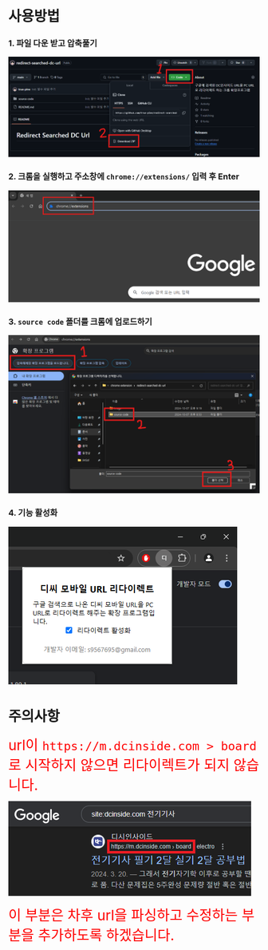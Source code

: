 # 사용방법
### 1. 파일 다운 받고 압축풀기
![image01](image/image01.png)

### 2. 크롬을 실행하고 주소창에 `chrome://extensions/` 입력 후 Enter
![image02](image/image02.png)

### 3. `source code` 폴더를 크롬에 업로드하기
![image03](image/image03.png)

### 4. 기능 활성화
![image04](image/image04.png)

# 주의사항

<span style="font-size:200%; color: red;">url이 `https://m.dcinside.com > board`로 시작하지 않으면 리다이렉트가 되지 않습니다.</span>

![image05](image/image05.png)

<span style="font-size:200%; color:red;">이 부분은 차후 url을 파싱하고 수정하는 부분을 추가하도록 하겠습니다.</spen>